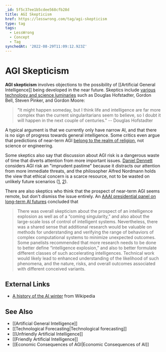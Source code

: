 ```yaml
---
_id: 5f5c37ee1b5cdee568cfb28d
title: AGI Skepticism
href: https://lesswrong.com/tag/agi-skepticism
type: tag
tags:
  - LessWrong
  - Concept
  - Tag
synchedAt: '2022-08-29T11:09:12.923Z'
---
```

# AGI Skepticism

**AGI skepticism** involves objections to the possibility of [[Artificial General Intelligence]] being developed in the near future. Skeptics include [various technology and science luminaries](http://spectrum.ieee.org/computing/hardware/tech-luminaries-address-singularity) such as Douglas Hofstadter, Gordon Bell, Steven Pinker, and Gordon Moore:

> "It might happen someday, but I think life and intelligence are far more complex than the current singularitarians seem to believe, so I doubt it will happen in the next couple of centuries." -- Douglas Hofstadter

A typical argument is that we currently only have narrow AI, and that there is no sign of progress towards general intelligence. Some critics even argue that predictions of near-term AGI [belong to the realm of religion](http://kryten.mm.rpi.edu/SB_AB_PB_sing_fideism_022412.pdf), not science or engineering.

Some skeptics also say that discussion about AGI risk is a dangerous waste of time that diverts attention from more important issues. [Daniel Dennett](http://ingentaconnect.com/content/imp/jcs/2012/00000019/F0020001/art00005) considers AGI risk an "imprudent pastime" because it distracts our attention from more immediate threats, and the philosopher Alfred Nordmann holds the view that ethical concern is a scarce resource, not to be wasted on unlikely future scenarios ([1](http://commonsenseatheism.com/wp-content/uploads/2011/02/nordmann-if-and-then-a-critique-of-speculative-nanoethics.pdf), [2](http://spectrum.ieee.org/robotics/robotics-software/singular-simplicity)).

There are also skeptics who think that the prospect of near-term AGI seems remote, but don't dismiss the issue entirely. An [AAAI presidential panel on long-term AI futures](http://www.aaai.org/Organization/Panel/panel-note.pdf) concluded that

> There was overall skepticism about the prospect of an intelligence explosion as well as of a “coming singularity,” and also about the large-scale loss of control of intelligent systems. Nevertheless, there was a shared sense that additional research would be valuable on methods for understanding and verifying the range of behaviors of complex computational systems to minimize unexpected outcomes. Some panelists recommended that more research needs to be done to better define “intelligence explosion,” and also to better formulate different classes of such accelerating intelligences. Technical work would likely lead to enhanced understanding of the likelihood of such phenomena, and the nature, risks, and overall outcomes associated with different conceived variants.

## External Links

*   [A history of the AI winter](http://en.wikipedia.org/wiki/AI_winter) from Wikipedia

## See Also

*   [[Artificial General Intelligence]]
*   [[Technological Forecasting|Technological forecasting]]
*   [[Unfriendly Artificial Intelligence]]
*   [[Friendly Artificial Intelligence]]
*   [[Economic Consequences of AGI|Economic Consequences of AI]]